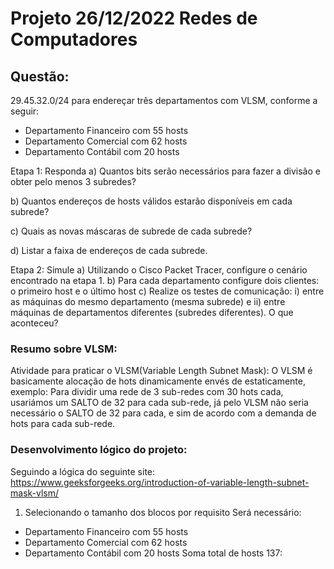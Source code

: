 # Projeto 26/12/2022 Redes de Computadores

## Questão:
29.45.32.0/24 para endereçar três departamentos com VLSM, conforme a seguir:

- Departamento Financeiro com 55 hosts
- Departamento Comercial com 62 hosts
- Departamento Contábil com 20 hosts

Etapa 1: Responda
a) Quantos bits serão necessários para fazer a divisão
e obter pelo menos 3 subredes?

b) Quantos endereços de hosts válidos estarão
disponíveis em cada subrede?

c) Quais as novas máscaras de subrede de cada subrede?

d) Listar a faixa de endereços de cada subrede.

Etapa 2: Simule
a) Utilizando o Cisco Packet Tracer, configure o cenário encontrado na etapa 1.
b) Para cada departamento configure dois clientes: o primeiro host e o último host
c) Realize os testes de comunicação: i) entre as máquinas do mesmo departamento (mesma subrede) e ii) entre máquinas de departamentos diferentes (subredes diferentes). O que aconteceu?

### Resumo sobre VLSM:

Atividade para praticar o VLSM(Variable Length Subnet Mask):
    O VLSM é basicamente alocação de hots dinamicamente envés de estaticamente, exemplo:
Para dividir uma rede de 3 sub-redes com 30 hots cada, usariámos um SALTO de 32 para cada sub-rede, já pelo VLSM não seria necessário o SALTO de 32 para cada, e sim de acordo com a demanda de hots para cada sub-rede.

### Desenvolvimento lógico do projeto:
Seguindo a lógica do seguinte site:
https://www.geeksforgeeks.org/introduction-of-variable-length-subnet-mask-vlsm/

1. Selecionando o tamanho dos blocos por requisito
Será necessário:
- Departamento Financeiro com 55 hosts
- Departamento Comercial com 62 hosts
- Departamento Contábil com 20 hosts
Soma total de hosts 137: 